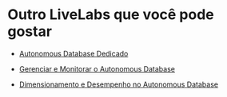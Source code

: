 # Outro LiveLabs que você pode gostar

*   [Autonomous Database Dedicado](https://apexapps.oracle.com/pls/apex/dbpm/r/livelabs/view-workshop?wid=677)
    
*   [Gerenciar e Monitorar o Autonomous Database](https://apexapps.oracle.com/pls/apex/dbpm/r/livelabs/view-workshop?wid=553)
    
*   [Dimensionamento e Desempenho no Autonomous Database](https://apexapps.oracle.com/pls/apex/dbpm/r/livelabs/view-workshop?wid=608)